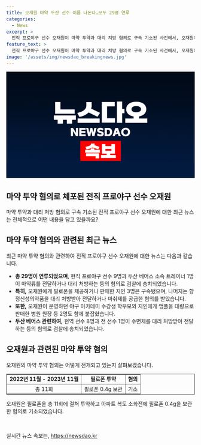 ```yaml
---
title: 오재원 마약 두산 선수 이름 나돈다…모두 29명 연루
categories:
  - News
excerpt: >
  전직 프로야구 선수 오재원이 마약 투약과 대리 처방 혐의로 구속 기소된 사건에서, 오재원에게 마약류를 전달하는 등 연루된 29명 가운데 현직 프로야구 선수 9명과 두산 베어스 트레이너 1명이 확인됐다. 이 가운데 오재원에게 필로폰을 제공하거나 판매한 지인 3명은 이미 구속됐으며, 나머지 연루된 인원은 향정신성의약품을 대신 처방받아 전달하거나 마약류를 공급한 혐의를 받고 있다. 또한, 오재원이 운영하던 야구 아카데미 수강생 학부모와 병원 관계자 2명도 범행에 가담한 것으로 전해졌다. 현역 두산 베어스 선수 8명과 전 두산 베어스 선수 2명, 그리고 국가대표 투수 출신 전 프로야구 선수 1명이 이 사건에 연루돼 검찰에 송치됐다. 두산 베어스는 현역 선수 8명이 검찰에 넘겨졌는데, 경찰 측의 현역 두산 베어스 선수는 9명 주장과는 상이하다고 주장했다.
feature_text: >
  전직 프로야구 선수 오재원이 마약 투약과 대리 처방 혐의로 구속 기소된 사건에서, 오재원에게 마약류를 전달하는 등 연루된 29명 가운데 현직 프로야구 선수 9명과 두산 베어스 트레이너 1명이 확인됐다. 이 가운데 오재원에게 필로폰을 제공하거나 판매한 지인 3명은 이미 구속됐으며, 나머지 연루된 인원은 향정신성의약품을 대신 처방받아 전달하거나 마약류를 공급한 혐의를 받고 있다. 또한, 오재원이 운영하던 야구 아카데미 수강생 학부모와 병원 관계자 2명도 범행에 가담한 것으로 전해졌다. 현역 두산 베어스 선수 8명과 전 두산 베어스 선수 2명, 그리고 국가대표 투수 출신 전 프로야구 선수 1명이 이 사건에 연루돼 검찰에 송치됐다. 두산 베어스는 현역 선수 8명이 검찰에 넘겨졌는데, 경찰 측의 현역 두산 베어스 선수는 9명 주장과는 상이하다고 주장했다.
image: '/assets/img/newsdao_breakingnews.jpg'
---
```


<p><img src="/assets/img/newsdao_breakingnews.jpg" alt="cryptoinkorea 속보" /></p>

<h2>마약 투약 혐의로 체포된 전직 프로야구 선수 오재원</h2>

<p data-ke-size="size16">마약 투약과 대리 처방 혐의로 구속 기소된 전직 프로야구 선수 오재원에 대한 최근 뉴스는 전체적으로 어떤 내용을 담고 있을까요?</p>

<h2 data-ke-size="size26">마약 투약 혐의와 관련된 최근 뉴스</h2>

<p data-ke-size="size16">최근 마약 투약 혐의와 관련하여 전직 프로야구 선수 오재원에 대한 뉴스는 다음과 같습니다.</p>

<ul>
  <li><b>총 29명이 연루되었으며</b>, 현직 프로야구 선수 9명과 두산 베어스 소속 트레이너 1명이 마약류를 전달하거나 대리 처방하는 등의 혐의로 검찰에 송치되었습니다.</li>
  <li><b>특히,</b> 오재원에게 필로폰을 제공하거나 판매한 지인 3명은 구속됐으며, 나머지는 향정신성의약품을 대리 처방받아 전달하거나 마취제를 공급한 혐의를 받았습니다.</li>
  <li><b>또한,</b> 오재원이 운영하던 야구 아카데미 수강생 학부모와 지인에게 앰플을 대량으로 판매한 병원 원장 등 2명도 함께 붙잡혔습니다.</li>
  <li><b>두산 베어스 관련하여,</b> 현역 선수 8명과 전 선수 1명이 수면제를 대리 처방받아 전달하는 등의 혐의로 검찰에 송치되었습니다.</li>
</ul>

<h2 data-ke-size="size26">오재원과 관련된 마약 투약 혐의</h2>

<p data-ke-size="size16">오재원의 마약 투약 혐의는 어떻게 전개되고 있는지 살펴보겠습니다.</p>

<table style="width: 100%;" border="1">
<tbody>
<tr>
<td style="text-align: center; height: 17px;"><b>2022년 11월 - 2023년 11월</b></td>
<td style="text-align: center; height: 17px;"><b>필로폰 투약</b></td>
<td style="text-align: center; height: 17px;"><b>혐의</b></td>
</tr>
<tr>
<td style="text-align: center; height: 17px;">총 11회</td>
<td style="text-align: center; height: 17px;">필로폰 0.4g 보관</td>
<td style="text-align: center; height: 17px;">기소</td>
</tr>
</tbody>
</table>

<p data-ke-size="size16">오재원은 필로폰을 총 11회에 걸쳐 투약하고 아파트 복도 소화전에 필로폰 0.4g을 보관한 혐의로 기소되었습니다.</p>

<p data-ke-size="size16">&nbsp;</p>
실시간 뉴스 속보는, <a href="https://newsdao.kr" rel="dofollow">https://newsdao.kr</a>


